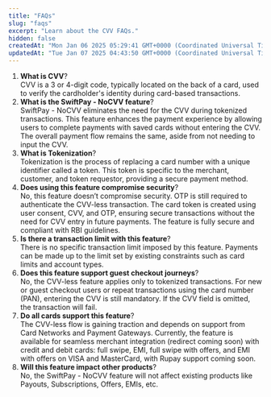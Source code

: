 ```yaml
---
title: "FAQs"
slug: "faqs"
excerpt: "Learn about the CVV FAQs."
hidden: false
createdAt: "Mon Jan 06 2025 05:29:41 GMT+0000 (Coordinated Universal Time)"
updatedAt: "Tue Jan 07 2025 04:43:50 GMT+0000 (Coordinated Universal Time)"
---
```

1. **What is CVV**?  
   CVV is a 3 or 4-digit code, typically located on the back of a card, used to verify the cardholder's identity during card-based transactions.
2. **What is the SwiftPay - NoCVV feature**?  
   SwiftPay - NoCVV eliminates the need for the CVV during tokenized transactions. This feature enhances the payment experience by allowing users to complete payments with saved cards without entering the CVV. The overall payment flow remains the same, aside from not needing to input the CVV.
3. **What is Tokenization**?  
   Tokenization is the process of replacing a card number with a unique identifier called a token. This token is specific to the merchant, customer, and token requestor, providing a secure payment method.
4. **Does using this feature compromise security**?  
   No, this feature doesn’t compromise security. OTP is still required to authenticate the CVV-less transaction. The card token is created using user consent, CVV, and OTP, ensuring secure transactions without the need for CVV entry in future payments. The feature is fully secure and compliant with RBI guidelines.
5. **Is there a transaction limit with this feature**?  
   There is no specific transaction limit imposed by this feature. Payments can be made up to the limit set by existing constraints such as card limits and account types.
6. **Does this feature support guest checkout journeys**?  
   No, the CVV-less feature applies only to tokenized transactions. For new or guest checkout users or repeat transactions using the card number (PAN), entering the CVV is still mandatory. If the CVV field is omitted, the transaction will fail.
7. **Do all cards support this feature**?  
   The CVV-less flow is gaining traction and depends on support from Card Networks and Payment Gateways. Currently, the feature is available for seamless merchant integration (redirect coming soon) with credit and debit cards: full swipe, EMI, full swipe with offers, and EMI with offers on VISA and MasterCard, with Rupay support coming soon.
8. **Will this feature impact other products**?  
   No, the SwiftPay - NoCVV feature will not affect existing products like Payouts, Subscriptions, Offers, EMIs, etc.

